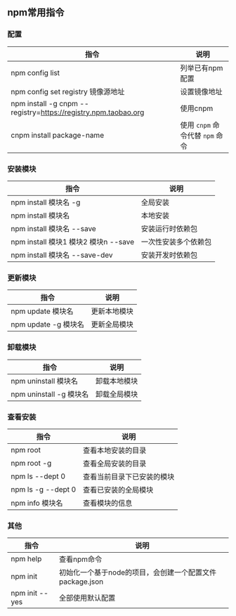 ## npm常用指令

### 配置

| 指令                                                         | 说明                            |
| ------------------------------------------------------------ | ------------------------------- |
| npm config list                                              | 列举已有npm配置                 |
| npm config set registry 镜像源地址                           | 设置镜像地址                    |
| npm install -g cnpm --registry=https://registry.npm.taobao.org | 使用cnpm                        |
| cnpm install package-name                                    | 使用 `cnpm` 命令代替 `npm` 命令 |

### 安装模块

| 指令                                 | 说明                 |
| ------------------------------------ | -------------------- |
| npm install 模块名 -g                | 全局安装             |
| npm install 模块名                   | 本地安装             |
| npm install 模块名 --save            | 安装运行时依赖包     |
| npm install 模块1 模块2 模块n --save | 一次性安装多个依赖包 |
| npm install 模块名 --save-dev        | 安装开发时依赖包     |

### 更新模块

| 指令                 | 说明         |
| -------------------- | ------------ |
| npm update 模块名    | 更新本地模块 |
| npm update -g 模块名 | 更新全局模块 |

### 卸载模块

| 指令                    | 说明         |
| ----------------------- | ------------ |
| npm uninstall 模块名    | 卸载本地模块 |
| npm uninstall -g 模块名 | 卸载全局模块 |

### 查看安装

| 指令               | 说明                       |
| ------------------ | -------------------------- |
| npm root           | 查看本地安装的目录         |
| npm root -g        | 查看全局安装的目录         |
| npm ls --dept 0    | 查看当前目录下已安装的模块 |
| npm ls -g --dept 0 | 查看已安装的全局模块       |
| npm info 模块名    | 查看模块的信息             |

### 其他

| 指令           | 说明                                                     |
| -------------- | -------------------------------------------------------- |
| npm help       | 查看npm命令                                              |
| npm init       | 初始化一个基于node的项目，会创建一个配置文件package.json |
| npm init --yes | 全部使用默认配置                                         |


